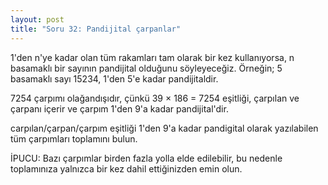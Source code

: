 ```yaml
---
layout: post
title: "Soru 32: Pandijital çarpanlar"
---
```


1'den n'ye kadar olan tüm rakamları tam olarak bir kez kullanıyorsa, n basamaklı bir sayının pandijital olduğunu söyleyeceğiz. Örneğin; 5 basamaklı sayı 15234, 1'den 5'e kadar pandijitaldir.

7254 çarpımı olağandışıdır, çünkü 39 × 186 = 7254 eşitliği, çarpılan ve çarpanı içerir ve çarpım 1'den 9'a kadar pandijital'dir.

carpılan/çarpan/çarpım eşitliği 1'den 9'a kadar pandigital olarak yazılabilen tüm çarpımları toplamını bulun.

İPUCU: Bazı çarpımlar birden fazla yolla elde edilebilir, bu nedenle toplamınıza yalnızca bir kez dahil ettiğinizden emin olun.